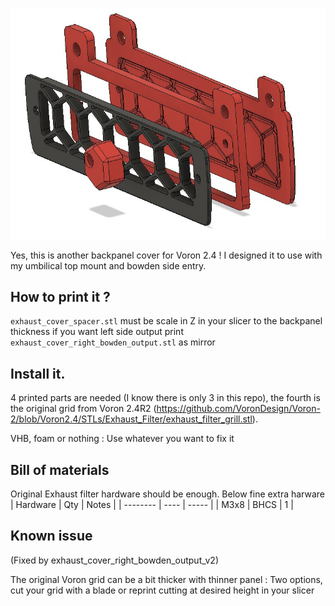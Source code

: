 ![exhaust_cover](../../Images/exhaust_cover.jpg)

Yes, this is another backpanel cover for Voron 2.4 ! I designed it to use with my umbilical top mount and bowden side entry.
 
## How to print it ?

`exhaust_cover_spacer.stl` must be scale in Z in your slicer to the backpanel thickness
if you want left side output print  `exhaust_cover_right_bowden_output.stl` as mirror
     

## Install it.

4 printed parts are needed (I know there is only 3 in this repo), the fourth is the original grid from Voron 2.4R2 (https://github.com/VoronDesign/Voron-2/blob/Voron2.4/STLs/Exhaust_Filter/exhaust_filter_grill.stl).

VHB, foam or nothing : Use whatever you want to fix it

## Bill of materials

Original Exhaust filter hardware should be enough. Below fine extra harware
| Hardware | Qty  | Notes |
| -------- | ---- | ----- |
| M3x8     | BHCS | 1     |
## Known issue

(Fixed by exhaust_cover_right_bowden_output_v2)

The original Voron grid can be a bit thicker with thinner panel : Two options, cut your grid with a blade or reprint cutting at desired height in your slicer
